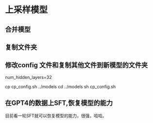 # 上采样模型

## 合并模型

## 复制文件夹

## 修改config 文件和复制其他文件到新模型的文件夹
num_hidden_layers=32

cp cp_config.sh ../models
cd ../models
sh cp_config.sh

## 在GPT4的数据上SFT,恢复模型的能力
目前看一轮SFT就可以恢复模型的能力，很强，哈哈。
